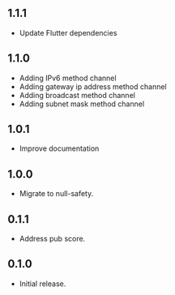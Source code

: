 ## 1.1.1

- Update Flutter dependencies

## 1.1.0

- Adding IPv6 method channel
- Adding gateway ip address method channel
- Adding broadcast method channel
- Adding subnet mask method channel

## 1.0.1

- Improve documentation

## 1.0.0

- Migrate to null-safety.

## 0.1.1

- Address pub score.

## 0.1.0

- Initial release.
